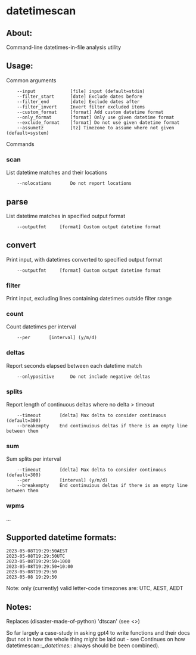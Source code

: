 # datetimescan

## About:

Command-line datetimes-in-file analysis utility 

## Usage:

Common arguments

        --input             [file] input (default=stdin)
        --filter_start      [date] Exclude dates before
        --filter_end        [date] Exclude dates after
        --filter_invert     Invert filter excluded items
        --custom_format     [format] Add custom datetime format
        --only_format       [format] Only use given datetime format
        --exclude_format    [format] Do not use given datetime format
        --assumetz          [tz] Timezone to assume where not given (default=system)

Commands

### scan

List datetime matches and their locations

        --nolocations       Do not report locations

## parse

List datetime matches in specified output format

        --outputfmt     [format] Custom output datetime format

## convert

Print input, with datetimes converted to specified output format

        --outputfmt     [format] Custom output datetime format

### filter

Print input, excluding lines containing datetimes outside filter range

### count

Count datetimes per interval

        --per       [interval] (y/m/d)

### deltas

Report seconds elapsed between each datetime match

        --onlypositive      Do not include negative deltas

### splits

Report length of continuous deltas where no delta > timeout

        --timeout       [delta] Max delta to consider continuous (default=300)
        --breakempty    End continuious deltas if there is an empty line between them

### sum

Sum splits per interval

        --timeout       [delta] Max delta to consider continuous (default=300)
        --per           [interval] (y/m/d)
        --breakempty    End continuious deltas if there is an empty line between them

### wpms

...

## Supported datetime formats:

    2023-05-08T19:29:50AEST 
    2023-05-08T19:29:50UTC 
    2023-05-08T19:29:50+1000
    2023-05-08T19:29:50+10:00
    2023-05-08T19:29:50
    2023-05-08 19:29:50

Note: only (currently) valid letter-code timezones are: UTC, AEST, AEDT

## Notes:

Replaces (disaster-made-of-python) 'dtscan' (see <>)

So far largely a case-study in asking gpt4 to write functions and their docs (but not in how the whole thing might be laid out - see Continues on how datetimescan::*_datetimes::* always should be been combined).

